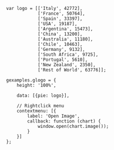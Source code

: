     var logo = [['Italy', 42772],
                ['France', 50764],
                ['Spain', 33397],
                ['USA', 19187],
                ['Argentina', 15473],
                ['China', 13200],
                ['Australia', 11180],
                ['Chile', 10463],
                ['Germany', 9132],
                ['South Africa', 9725],
                ['Portugal', 5610],
                ['New Zealand', 2350],
                ['Rest of World', 63776]];

    gexamples.glogo = {
        height: '100%',

        data: [{pie: logo}],

        // Rightclick menu
        contextmenu: [{
            label: 'Open Image',
            callback: function (chart) {
                window.open(chart.image());
            }
        }]
    };